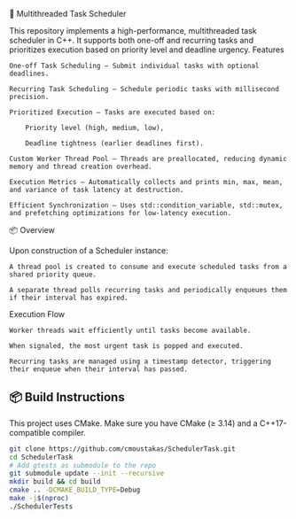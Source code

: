 🧵 Multithreaded Task Scheduler

This repository implements a high-performance, multithreaded task scheduler in C++. It supports both one-off and recurring tasks and prioritizes execution based on priority level and deadline urgency.
 Features

    One-off Task Scheduling — Submit individual tasks with optional deadlines.

    Recurring Task Scheduling — Schedule periodic tasks with millisecond precision.

    Prioritized Execution — Tasks are executed based on:

        Priority level (high, medium, low),

        Deadline tightness (earlier deadlines first).

    Custom Worker Thread Pool — Threads are preallocated, reducing dynamic memory and thread creation overhead.

    Execution Metrics — Automatically collects and prints min, max, mean, and variance of task latency at destruction.

    Efficient Synchronization — Uses std::condition_variable, std::mutex, and prefetching optimizations for low-latency execution.

📦 Overview

Upon construction of a Scheduler instance:

    A thread pool is created to consume and execute scheduled tasks from a shared priority queue.

    A separate thread polls recurring tasks and periodically enqueues them if their interval has expired.

Execution Flow

    Worker threads wait efficiently until tasks become available.

    When signaled, the most urgent task is popped and executed.

    Recurring tasks are managed using a timestamp detector, triggering their enqueue when their interval has passed.

## 📦 Build Instructions

This project uses CMake. Make sure you have CMake (≥ 3.14) and a C++17-compatible compiler.

```bash
git clone https://github.com/cmoustakas/SchedulerTask.git
cd SchedulerTask
# Add gtests as submodule to the repo
git submodule update --init --recursive
mkdir build && cd build
cmake .. -DCMAKE_BUILD_TYPE=Debug
make -j$(nproc)
./SchedulerTests